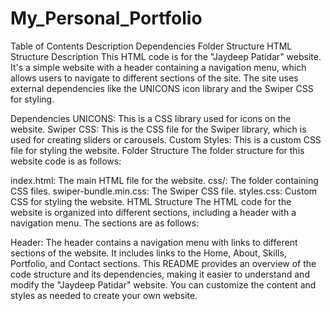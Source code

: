 # My_Personal_Portfolio

Table of Contents
Description
Dependencies
Folder Structure
HTML Structure
Description
This HTML code is for the "Jaydeep Patidar" website. It's a simple website with a header containing a navigation menu, which allows users to navigate to different sections of the site. The site uses external dependencies like the UNICONS icon library and the Swiper CSS for styling.

Dependencies
UNICONS: This is a CSS library used for icons on the website.
Swiper CSS: This is the CSS file for the Swiper library, which is used for creating sliders or carousels.
Custom Styles: This is a custom CSS file for styling the website.
Folder Structure
The folder structure for this website code is as follows:

index.html: The main HTML file for the website.
css/: The folder containing CSS files.
swiper-bundle.min.css: The Swiper CSS file.
styles.css: Custom CSS for styling the website.
HTML Structure
The HTML code for the website is organized into different sections, including a header with a navigation menu. The sections are as follows:

Header: The header contains a navigation menu with links to different sections of the website. It includes links to the Home, About, Skills, Portfolio, and Contact sections.
This README provides an overview of the code structure and its dependencies, making it easier to understand and modify the "Jaydeep Patidar" website. You can customize the content and styles as needed to create your own website.
